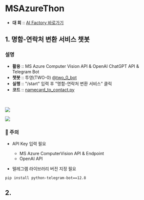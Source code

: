 # MSAzureThon
- <strong>대 회</strong> :: [AI Factory 바로가기](https://aifactory.space/competition/detail/2290)

## 1. 명함-연락처 변환 서비스 챗봇

### 설명
- <strong>활용</strong> :: MS Azure Computer Vision API & OpenAI ChatGPT API & Telegram Bot
- <strong>챗봇</strong> :: 투영(TWO-0) [@two_0_bot](https://web.telegram.org/k/#@two_0_bot)
- <strong>실행</strong> :: "/start" 입력 후 "명함-연락처 변환 서비스" 클릭
- <strong>코드</strong> :: [namecard_to_contact.py](https://github.com/riverallzero/MSAzureThon/blob/main/namecard_to_contact.py)

<br/><br/> <img src="https://user-images.githubusercontent.com/93754504/230894753-9d557402-afbe-4a56-9539-1c5917150d97.png"/>


<img src="https://user-images.githubusercontent.com/93754504/233362700-9bd042be-f8c1-4681-ab3d-62ef04393a41.MP4"/>


### 🚨 주의
- API Key 입력 필요
  - MS Azure ComputerVision API & Endpoint
  - OpenAI API
  
- 텔레그램 라이브러리 버전 지정 필요
```text
pip install python-telegram-bot==12.8
```
## 2.
